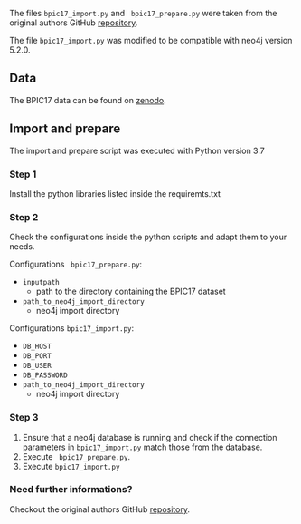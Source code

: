 The files ```bpic17_import.py``` and ``` bpic17_prepare.py``` were taken from the original authors GitHub [repository](https://github.com/multi-dimensional-process-mining/graphdb-eventlogs).

The file ```bpic17_import.py``` was modified to be compatible with neo4j version 5.2.0.


## Data
The BPIC17 data can be found on [zenodo](https://zenodo.org/record/4708117).

## Import and prepare
The import and prepare script was executed with Python version 3.7

### Step 1
Install the python libraries listed inside the requiremts.txt

### Step 2
Check the configurations inside the python scripts and adapt them to your needs. 

Configurations ``` bpic17_prepare.py```:
+ ```inputpath```
	+ path to the directory containing the BPIC17 dataset
+  ```path_to_neo4j_import_directory```
	+ neo4j import directory


Configurations ```bpic17_import.py```:
+ ```DB_HOST```
+  ```DB_PORT```
+  ```DB_USER```
+ ```DB_PASSWORD```
+ ```path_to_neo4j_import_directory```
	+ neo4j import directory

### Step 3
1. Ensure that a neo4j database is running and check if the connection parameters in ```bpic17_import.py``` match those from the database.
2. Execute ``` bpic17_prepare.py```.
3. Execute ```bpic17_import.py```

### Need further informations?
Checkout the original authors GitHub [repository](https://github.com/multi-dimensional-process-mining/graphdb-eventlogs).
